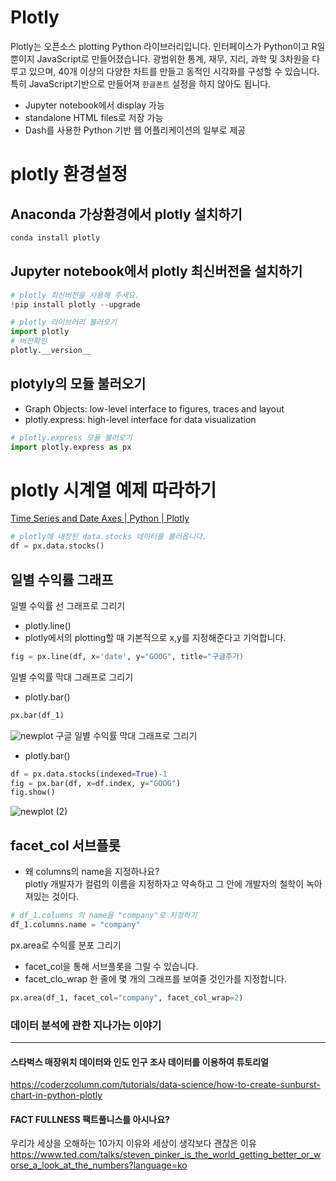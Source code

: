 # Plotly
Plotly는 오픈소스 plotting Python 라이브러리입니다.
인터페이스가 Python이고 R일 뿐이지 JavaScript로 만들어졌습니다.
광범위한 통계, 재무, 지리, 과학 및 3차원을 다루고 있으며,
40개 이상의 다양한 차트를 만들고 동적인 시각화를 구성할 수 있습니다.
특히 JavaScript기반으로 만들어져 `한글폰트` 설정을 하지 않아도 됩니다.

* Jupyter notebook에서 display 가능
* standalone HTML files로 저장 가능
* Dash를 사용한 Python 기반 웹 어플리케이션의 일부로 제공

# plotly 환경설정
## Anaconda 가상환경에서 plotly 설치하기
```bash
conda install plotly
```
## Jupyter notebook에서 plotly 최신버전을 설치하기
```python
# plotly 최신버전을 사용해 주세요.
!pip install plotly --upgrade
```
```python
# plotly 라이브러리 불러오기
import plotly
# 버전확인
plotly.__version__
```

## plotyly의 모듈 불러오기
* Graph Objects: low-level interface to figures, traces and layout
* plotly.express: high-level interface for data visualization
```python
# plotly.express 모듈 불러오기
import plotly.express as px
```

# plotly 시계열 예제 따라하기 
[Time Series and Date Axes | Python | Plotly](https://plotly.com/python/time-series/)
```python
# plotly에 내장된 data.stocks 데이터를 불러옵니다.
df = px.data.stocks()
```
## 일별 수익률 그래프
일별 수익률 선 그래프로 그리기
*  plotly.line()
*  plotly에서의 plotting할 때 기본적으로 x,y를 지정해준다고 기억합니다.
```python
fig = px.line(df, x='date', y="GOOG", title="구글주가)
```
일별 수익률 막대 그래프로 그리기
*  plotly.bar()
```python
px.bar(df_1)
```
![newplot](https://user-images.githubusercontent.com/91872648/169939632-14569606-7535-435b-8ea5-f16d4b27cca2.png)
구글 일별 수익률 막대 그래프로 그리기
*  plotly.bar()
```python
df = px.data.stocks(indexed=True)-1
fig = px.bar(df, x=df.index, y="GOOG")
fig.show()
```
![newplot (2)](https://user-images.githubusercontent.com/91872648/169940057-f1b1cdfc-e5e1-4679-88d1-596d41ef1d85.png)

## facet_col 서브플롯
* 왜 columns의 name을 지정하나요?  
plotly 개발자가 컬럼의 이름을 지정하자고 약속하고 그 안에 개발자의 철학이 녹아져있는 것이다.
```python
# df_1.columns 의 name을 "company"로 지정하기
df_1.columns.name = "company"
```
px.area로 수익률 분포 그리기
* facet_col을 통해 서브플롯을 그릴 수 있습니다.
* facet_clo_wrap 한 줄에 몇 개의 그래프를 보여줄 것인가를 지정합니다.
```python
px.area(df_1, facet_col="company", facet_col_wrap=2)
```


### 데이터 분석에 관한 지나가는 이야기
---
#### 스타벅스 매장위치 데이터와 인도 인구 조사 데이터를 이용하여 튜토리얼
https://coderzcolumn.com/tutorials/data-science/how-to-create-sunburst-chart-in-python-plotly
#### FACT FULLNESS 팩트풀니스를 아시나요?
우리가 세상을 오해하는 10가지 이유와 세상이 생각보다 괜찮은 이유
https://www.ted.com/talks/steven_pinker_is_the_world_getting_better_or_worse_a_look_at_the_numbers?language=ko 


